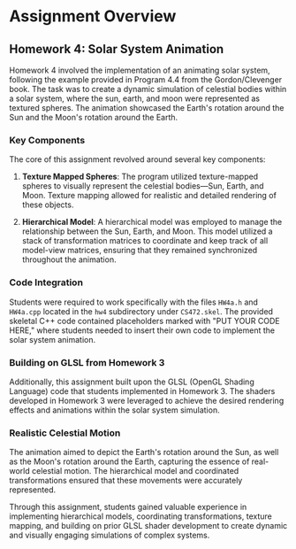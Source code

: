 # Assignment Overview

## Homework 4: Solar System Animation

Homework 4 involved the implementation of an animating solar system, following the example provided in Program 4.4 from the Gordon/Clevenger book. The task was to create a dynamic simulation of celestial bodies within a solar system, where the sun, earth, and moon were represented as textured spheres. The animation showcased the Earth's rotation around the Sun and the Moon's rotation around the Earth. 

### Key Components

The core of this assignment revolved around several key components:

1. **Texture Mapped Spheres**: The program utilized texture-mapped spheres to visually represent the celestial bodies—Sun, Earth, and Moon. Texture mapping allowed for realistic and detailed rendering of these objects.

2. **Hierarchical Model**: A hierarchical model was employed to manage the relationship between the Sun, Earth, and Moon. This model utilized a stack of transformation matrices to coordinate and keep track of all model-view matrices, ensuring that they remained synchronized throughout the animation.

### Code Integration

Students were required to work specifically with the files `HW4a.h` and `HW4a.cpp` located in the `hw4` subdirectory under `CS472.skel`. The provided skeletal C++ code contained placeholders marked with "PUT YOUR CODE HERE," where students needed to insert their own code to implement the solar system animation.

### Building on GLSL from Homework 3

Additionally, this assignment built upon the GLSL (OpenGL Shading Language) code that students implemented in Homework 3. The shaders developed in Homework 3 were leveraged to achieve the desired rendering effects and animations within the solar system simulation.

### Realistic Celestial Motion

The animation aimed to depict the Earth's rotation around the Sun, as well as the Moon's rotation around the Earth, capturing the essence of real-world celestial motion. The hierarchical model and coordinated transformations ensured that these movements were accurately represented.

Through this assignment, students gained valuable experience in implementing hierarchical models, coordinating transformations, texture mapping, and building on prior GLSL shader development to create dynamic and visually engaging simulations of complex systems.
